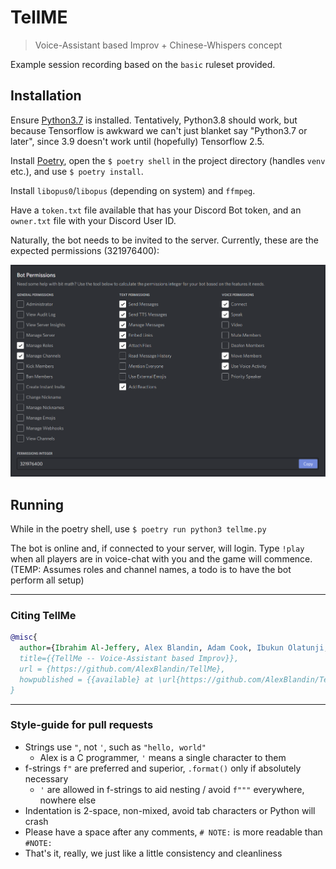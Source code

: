 # TellME
> Voice-Assistant based Improv + Chinese-Whispers concept

Example session recording based on the `basic` ruleset provided.

## Installation

Ensure [Python3.7](https://python.org/) is installed. Tentatively, Python3.8 should work, but because Tensorflow is awkward we can't just blanket say "Python3.7 or later", since 3.9 doesn't work until (hopefully) Tensorflow 2.5.

Install [Poetry](https://python-poetry.org/), open the `$ poetry shell` in the project directory (handles `venv` etc.), and use `$ poetry install`.

Install `libopus0`/`libopus` (depending on system) and `ffmpeg`.

Have a `token.txt` file available that has your Discord Bot token, and an `owner.txt` file with your Discord User ID.

Naturally, the bot needs to be invited to the server. Currently, these are the expected permissions (321976400):

![](./permissions.png)

## Running

While in the poetry shell, use `$ poetry run python3 tellme.py`

The bot is online and, if connected to your server, will login. Type `!play` when all players are in voice-chat with you and the game will commence. (TEMP: Assumes roles and channel names, a todo is to have the bot perform all setup)

***

### Citing TellMe

```bib
@misc{
  author={Ibrahim Al-Jeffery, Alex Blandin, Adam Cook, Ibukun Olatunji, Simon Robinson},
  title={{TellMe -- Voice-Assistant based Improv}},
  url = {https://github.com/AlexBlandin/TellMe},
  howpublished = {{available} at \url{https://github.com/AlexBlandin/TellMe}}
}
```

***

### Style-guide for pull requests

- Strings use `"`, not `'`, such as `"hello, world"`
  - Alex is a C programmer, `'` means a single character to them
- f-strings `f"` are preferred and superior, `.format()` only if absolutely necessary
  - `'` are allowed in f-strings to aid nesting / avoid `f"""` everywhere, nowhere else
- Indentation is 2-space, non-mixed, avoid tab characters or Python will crash
- Please have a space after any comments, `# NOTE:` is more readable than `#NOTE:`
- That's it, really, we just like a little consistency and cleanliness
